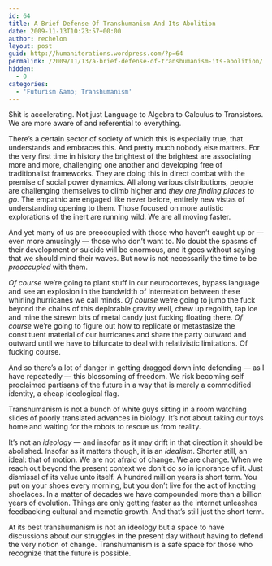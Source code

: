 ```yaml
---
id: 64
title: A Brief Defense Of Transhumanism And Its Abolition
date: 2009-11-13T10:23:57+00:00
author: rechelon
layout: post
guid: http://humaniterations.wordpress.com/?p=64
permalink: /2009/11/13/a-brief-defense-of-transhumanism-its-abolition/
hidden:
  - 0
categories:
  - 'Futurism &amp; Transhumanism'
---
```

Shit is accelerating. Not just Language to Algebra to Calculus to Transistors. We are more aware of and referential to everything.

There&#8217;s a certain sector of society of which this is especially true, that understands and embraces this. And pretty much nobody else matters. For the very first time in history the brightest of the brightest are associating more and more, challenging one another and developing free of traditionalist frameworks. They are doing this in direct combat with the premise of social power dynamics. All along various distributions, people are challenging themselves to climb higher and _they are finding places to go_. The empathic are engaged like never before, entirely new vistas of understanding opening to them. Those focused on more autistic explorations of the inert are running wild. We are all moving faster.

And yet many of us are preoccupied with those who haven&#8217;t caught up or &#8212; even more amusingly &#8212; those who don&#8217;t want to. No doubt the spasms of their development or suicide will be enormous, and it goes without saying that we should mind their waves. But now is not necessarily the time to be _preoccupied_ with them.

_Of course_ we&#8217;re going to plant stuff in our neurocortexes, bypass language and see an explosion in the bandwidth of interrelation between these whirling hurricanes we call minds. _Of course_ we&#8217;re going to jump the fuck beyond the chains of this deplorable gravity well, chew up regolith, tap ice and mine the strewn bits of metal candy just fucking floating there. _Of course_ we&#8217;re going to figure out how to replicate or metastasize the constituent material of our hurricanes and share the party outward and outward until we have to bifurcate to deal with relativistic limitations. Of fucking course.

And so there&#8217;s a lot of danger in getting dragged down into defending &#8212; as I have repeatedly &#8212; this blossoming of freedom. We risk becoming self proclaimed partisans of the future in a way that is merely a commodified identity, a cheap ideological flag.

Transhumanism is not a bunch of white guys sitting in a room watching slides of poorly translated advances in biology. It&#8217;s not about taking our toys home and waiting for the robots to rescue us from reality.

It&#8217;s not an _ideology_ &#8212; and insofar as it may drift in that direction it should be abolished. Insofar as it matters though, it is an _idealism_. Shorter still, an ideal: that of motion. We are not afraid of change. We are change. When we reach out beyond the present context we don&#8217;t do so in ignorance of it. Just dismissal of its value unto itself. A hundred million years is short term. You put on your shoes every morning, but you don&#8217;t live for the act of knotting shoelaces. In a matter of decades we have compounded more than a billion years of evolution. Things are only getting faster as the internet unleashes feedbacking cultural and memetic growth. And that&#8217;s still just the short term.

At its best transhumanism is not an ideology but a space to have discussions about our struggles in the present day without having to defend the very notion of change. Transhumanism is a safe space for those who recognize that the future is possible.